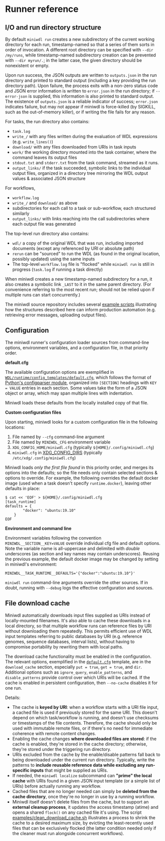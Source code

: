# Runner reference

## I/O and run directory structure

By default `miniwdl run` creates a new subdirectory of the current working directory for each run, timestamp-named so that a series of them sorts in order of invocation. A different root directory can be specified with `--dir /my/runs`, while timestamp-named subdirectory creation can be prevented with `--dir myrun/.`; in the latter case, the given directory should be nonexistent or empty.

Upon run success, the JSON outputs are written to `outputs.json` in the run directory and printed to standard output (including a key providing the run directory path). Upon failure, the process exits with a non-zero status code and JSON error information is written to `error.json` in the run directory; if `--error-json` is supplied, this information is also printed to standard output. The existence of `outputs.json` is a reliable indicator of success; `error.json` indicates failure, but may not appear if miniwdl is force-killed (by SIGKILL, such as the out-of-memory killer), or if writing the file fails for any reason.

For tasks, the run directory also contains:

* `task.log`
* `write_/` with any files written during the evaluation of WDL expressions (e.g. `write_lines()`)
* `download/` with any files downloaded from URIs in task inputs
* `work/` the working directory mounted into the task container, where the command leaves its output files
* `stdout.txt` and `stderr.txt` from the task command, streamed as it runs.
* `output_links/` if the task succeeded, symbolic links to the individual output files, organized in a directory tree mirroring the WDL output values & associated JSON structure

For workflows,

* `workflow.log`
* `write_/` and `download/` as above
* subdirectories for each call to a task or sub-workflow, each structured similarly
* `output_links/` with links reaching into the call subdirectories where each output file was generated

The top-level run directory also contains:

* `wdl/` a copy of the original WDL that was run, including imported documents (except any referenced by URI or absolute path)
* `rerun` can be "sourced" to run the WDL (as found in the original location, possibly updated) using the same inputs
* The top-level `workflow.log` file is "flocked" while `miniwdl run` is still in progress (`task.log` if running a task directly)

When miniwdl creates a new timestamp-named subdirectory for a run, it also creates a symbolic link `_LAST` to it in the same parent directory. (For convenience referring to the most recent run; should not be relied upon if multiple runs can start concurrently.)

The miniwdl source repository includes several [example scripts](https://github.com/chanzuckerberg/miniwdl/tree/master/examples) illustrating how the structures described here can inform production automation (e.g. retrieving error messages, uploading output files).

## Configuration

The miniwdl runner's configuration loader sources from command-line options, environment variables, and a configuration file, in that priority order.

**default.cfg**

The available configuration options are exemplified in [`WDL/runtime/config_templates/default.cfg`](https://github.com/chanzuckerberg/miniwdl/blob/master/WDL/runtime/config_templates/default.cfg), which follows the format of [Python's configparser module](https://docs.python.org/3/library/configparser.html#quick-start), organized into `[SECTION]` headings with `KEY = VALUE` entries in each section. Some values take the form of a JSON object or array, which may span multiple lines with indentation.

Miniwdl loads these defaults from the locally installed copy of that file.

**Custom configuration files**

Upon starting, miniwdl looks for a custom configuration file in the following locations:

1. File named by `--cfg` command-line argument
2. File named by `MINIWDL_CFG` environment variable
3. `XDG_CONFIG_HOME/miniwdl.cfg` (typically `${HOME}/.config/miniwdl.cfg`)
4. `miniwdl.cfg` in [XDG_CONFIG_DIRS](https://specifications.freedesktop.org/basedir-spec/basedir-spec-latest.html) (typically `/etc/xdg/.config/miniwdl.cfg`)

Miniwdl loads *only the first file found* in this priority order, and merges its options into the defaults; so the file needs only contain selected sections & options to override. For example, the following overrides the default docker image (used when a task doesn't specify `runtime.docker`), leaving other defaults in place:

```
$ cat << 'EOF' > ${HOME}/.config/miniwdl.cfg
[task_runtime]
defaults = {
        "docker": "ubuntu:19.10"
    }
EOF
```

**Environment and command line**

Environment variables following the convention `MINIWDL__SECTION__KEY=VALUE` override individual cfg file and default options. Note the variable name is all-uppercase and delimited with *double* underscores (as section and key names may contain underscores). Reusing the previous example, the default docker image may be changed by setting in miniwdl's environment:

```
MINIWDL__TASK_RUNTIME__DEFAULTS='{"docker":"ubuntu:19.10"}'
```

`miniwdl run` command-line arguments override the other sources. If in doubt, running with `--debug` logs the effective configuration and sources.

## File download cache

Miniwdl automatically downloads input files supplied as URIs instead of locally-mounted filenames. It's also able to cache these downloads in a local directory, so that multiple workflow runs can reference files by URI without downloading them repeatedly. This permits efficient use of WDL input templates referring to public databases by URI (e.g. reference genomes, sequence databases, interval lists), without having to compromise portability by rewriting them with local paths.

The download cache functionality must be enabled in the configuration. The relevant options, exemplified in the [`default.cfg`](https://github.com/chanzuckerberg/miniwdl/blob/master/WDL/runtime/config_templates/default.cfg) template, are in the `download_cache` section, especially `put = true`, `get = true`, and `dir`. Additional options such as `ignore_query`, `enable_patterns`, and `disable_patterns` provide control over which URIs will be cached. If the cache is enabled in persistent configuration, then `--no-cache` disables it for one run.

Details:

* The cache is **keyed by URI**: when a workflow starts with a URI file input, a cached file is used if previously stored for the same URI. This doesn't depend on which task/workflow is running, and doesn't use checksums or timestamps of the file contents. Therefore, the cache should only be used with immutable remote files, or if there's no need for immediate coherence with remote content changes.
* Enabling the cache changes **where downloaded files are stored**: if the cache is enabled, they're stored in the cache directory; otherwise, they're stored under the triggering run directory.
* URIs excluded from the cache by the enable/disable patterns fall back to being downloaded under the current run directory. Typically, write the patterns to **include reusable reference data while excluding any run-specific inputs** that might be supplied as URIs.
* If needed, the `miniwdl localize` subcommand can **"prime" the local cache** with URIs found in a given JSON input template (or a simple list of URIs) before actually running any workflow.
* Cached files that are no longer needed can simply be **deleted from the cache directory**, once they're no longer in use by a running workflow.
* Miniwdl itself doesn't delete files from the cache, but to support an **external cleanup process**, it updates the access timestamp (atime) and opens a shared `flock()` on any cached file it's using. The script [examples/clean_download_cache.sh](https://github.com/chanzuckerberg/miniwdl/blob/master/examples/clean_download_cache.sh) illustrates a process to shrink the cache to a desired maximum size, by evicting the least-recently used files that can be exclusively flocked (the latter condition needed only if the cleaner must run alongside concurrent workflows).

